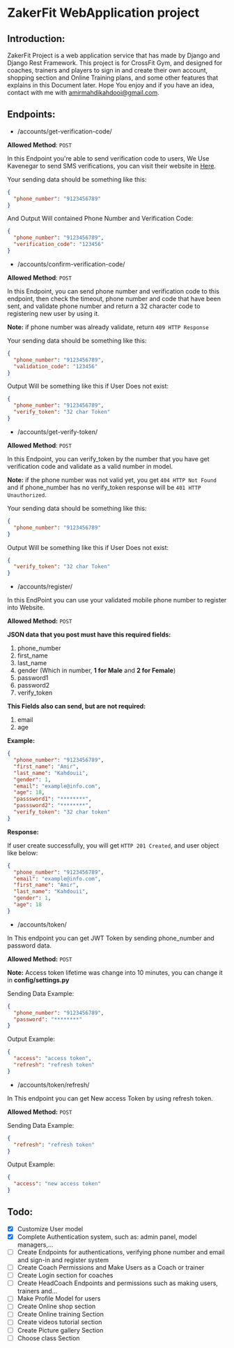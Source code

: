 # ZakerFit WebApplication project

## Introduction:

ZakerFit Project is a web application service that has made by Django and Django Rest Framework.
This project is for CrossFit Gym, and designed for coaches, trainers and players to sign in and create their own
account, shopping section and Online Training plans, and some other features that explains in this Document later.
Hope You enjoy and if you have an idea, contact with me with amirmahdikahdooi@gmail.com.

## Endpoints:

- /accounts/get-verification-code/

__Allowed Method__: `POST`

In this Endpoint you're able to send verification code to users,
We Use Kavenegar to send SMS verifications, you can visit their website in [Here](https://kavenegar.com/).

Your sending data should be something like this:

```json
{
  "phone_number": "9123456789"
}
```

And Output Will contained Phone Number and Verification Code:

```json
{
  "phone_number": "9123456789",
  "verification_code": "123456"
}
```

- /accounts/confirm-verification-code/

__Allowed Method__: `POST`

In this Endpoint, you can send phone number and verification code to this endpoint, then check the timeout, phone number
and code that have been sent, and validate phone number and return a 32 character code to registering new user by using
it.

__Note:__ if phone number was already validate, return `409 HTTP Response`

Your sending data should be something like this:

```json
{
  "phone_number": "9123456789",
  "validation_code": "123456"
}
```

Output Will be something like this if User Does not exist:

```json
{
  "phone_number": "9123456789",
  "verify_token": "32 char Token"
}
```

- /accounts/get-verify-token/

__Allowed Method__: `POST`

In this Endpoint, you can verify_token by the number that you have get verification code and validate as a
valid number in model.

__Note:__ if the phone number was not valid yet, you get `404 HTTP Not Found` and if phone_number has no verify_token
response will be `401 HTTP Unauthorized`.

Your sending data should be something like this:

```json
{
  "phone_number": "9123456789"
}
```

Output Will be something like this if User Does not exist:

```json
{
  "verify_token": "32 char Token"
}
```

- /accounts/register/

In this EndPoint you can use your validated mobile phone number to register into Website.

__Allowed Method:__ `POST`

__JSON data that you post must have this required fields:__

1. phone_number
2. first_name
3. last_name
4. gender (Which in number, __1 for Male__ and __2 for Female__)
5. password1
6. password2
7. verify_token

__This Fields also can send, but are not required:__

1. email
2. age

**Example:**

```json
{
  "phone_number": "9123456789",
  "first_name": "Amir",
  "last_name": "Kahdouii",
  "gender": 1,
  "email": "example@info.com",
  "age": 18,
  "passsword1": "********",
  "passsword2": "********",
  "verify_token": "32 char token"
}
```

**Response:**

If user create successfully, you will get `HTTP 201 Created`, and user object like below:

```json
{
  "phone_number": "9123456789",
  "email": "example@info.com",
  "first_name": "Amir",
  "last_name": "Kahdouii",
  "gender": 1,
  "age": 18
}
```

- /accounts/token/

In This endpoint you can get JWT Token by sending phone_number and password data.

__Allowed Method:__ `POST`

__Note:__ Access token lifetime was change into 10 minutes, you can change it in **config/settings.py**

Sending Data Example:

```json
{
  "phone_number": "9123456789",
  "password": "********"
}
```

Output Example:

```json
{
  "access": "access token",
  "refresh": "refresh token"
}
```

- /accounts/token/refresh/

In This endpoint you can get New access Token by using refresh token.

__Allowed Method:__ `POST`

Sending Data Example:

```json
{
  "refresh": "refresh token"
}
```

Output Example:

```json
{
  "access": "new access token"
}
```

## Todo:

- [x] Customize User model
- [x] Complete Authentication system, such as: admin panel, model managers,...
- [ ] Create Endpoints for authentications, verifying phone number and email and sign-in and register system
- [ ] Create Coach Permissions and Make Users as a Coach or trainer
- [ ] Create Login section for coaches
- [ ] Create HeadCoach Endpoints and permissions such as making users, trainers and...
- [ ] Make Profile Model for users
- [ ] Create Online shop section
- [ ] Create Online training Section
- [ ] Create videos tutorial section
- [ ] Create Picture gallery Section
- [ ] Choose class Section